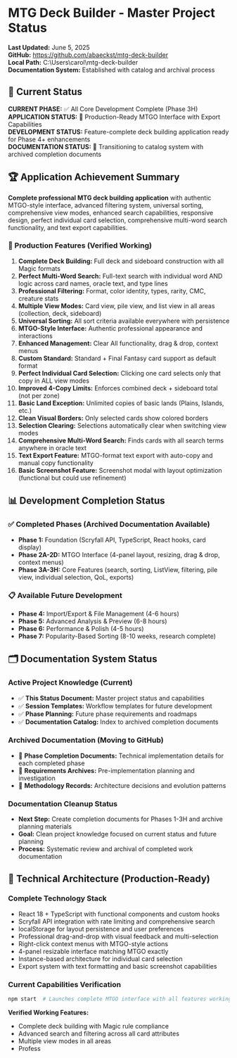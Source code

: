 # MTG Deck Builder - Master Project Status

**Last Updated:** June 5, 2025  
**GitHub:** https://github.com/abaeckst/mtg-deck-builder  
**Local Path:** C:\Users\carol\mtg-deck-builder  
**Documentation System:** Established with catalog and archival process  

## 🎯 Current Status

**CURRENT PHASE:** ✅ All Core Development Complete (Phase 3H)  
**APPLICATION STATUS:** 🚀 Production-Ready MTGO Interface with Export Capabilities  
**DEVELOPMENT STATUS:** Feature-complete deck building application ready for Phase 4+ enhancements  
**DOCUMENTATION STATUS:** 🔄 Transitioning to catalog system with archived completion documents  

## 🏆 Application Achievement Summary

**Complete professional MTG deck building application** with authentic MTGO-style interface, advanced filtering system, universal sorting, comprehensive view modes, enhanced search capabilities, responsive design, perfect individual card selection, comprehensive multi-word search functionality, and text export capabilities.

### 🚀 Production Features (Verified Working)
1. **Complete Deck Building:** Full deck and sideboard construction with all Magic formats
2. **Perfect Multi-Word Search:** Full-text search with individual word AND logic across card names, oracle text, and type lines
3. **Professional Filtering:** Format, color identity, types, rarity, CMC, creature stats
4. **Multiple View Modes:** Card view, pile view, and list view in all areas (collection, deck, sideboard)
5. **Universal Sorting:** All sort criteria available everywhere with persistence
6. **MTGO-Style Interface:** Authentic professional appearance and interactions
7. **Enhanced Management:** Clear All functionality, drag & drop, context menus
8. **Custom Standard:** Standard + Final Fantasy card support as default format
9. **Perfect Individual Card Selection:** Clicking one card selects only that copy in ALL view modes
10. **Improved 4-Copy Limits:** Enforces combined deck + sideboard total (not per zone)
11. **Basic Land Exception:** Unlimited copies of basic lands (Plains, Islands, etc.)
12. **Clean Visual Borders:** Only selected cards show colored borders
13. **Selection Clearing:** Selections automatically clear when switching view modes
14. **Comprehensive Multi-Word Search:** Finds cards with all search terms anywhere in oracle text
15. **Text Export Feature:** MTGO-format text export with auto-copy and manual copy functionality
16. **Basic Screenshot Feature:** Screenshot modal with layout optimization (functional but could use refinement)

## 📊 Development Completion Status

### ✅ Completed Phases (Archived Documentation Available)
- **Phase 1:** Foundation (Scryfall API, TypeScript, React hooks, card display)
- **Phase 2A-2D:** MTGO Interface (4-panel layout, resizing, drag & drop, context menus)
- **Phase 3A-3H:** Core Features (search, sorting, ListView, filtering, pile view, individual selection, QoL, exports)

### 📋 Available Future Development
- **Phase 4:** Import/Export & File Management (4-6 hours)
- **Phase 5:** Advanced Analysis & Preview (6-8 hours)
- **Phase 6:** Performance & Polish (4-5 hours)
- **Phase 7:** Popularity-Based Sorting (8-10 weeks, research complete)

## 🗂️ Documentation System Status

### Active Project Knowledge (Current)
- ✅ **This Status Document:** Master project status and capabilities
- ✅ **Session Templates:** Workflow templates for future development
- ✅ **Phase Planning:** Future phase requirements and roadmaps
- ✅ **Documentation Catalog:** Index to archived completion documents

### Archived Documentation (Moving to GitHub)
- 🔄 **Phase Completion Documents:** Technical implementation details for each completed phase
- 🔄 **Requirements Archives:** Pre-implementation planning and investigation
- 🔄 **Methodology Records:** Architecture decisions and evolution patterns

### Documentation Cleanup Status
- **Next Step:** Create completion documents for Phases 1-3H and archive planning materials
- **Goal:** Clean project knowledge focused on current status and future planning
- **Process:** Systematic review and archival of completed work documentation

## 🔧 Technical Architecture (Production-Ready)

### Complete Technology Stack
- React 18 + TypeScript with functional components and custom hooks
- Scryfall API integration with rate limiting and comprehensive search
- localStorage for layout persistence and user preferences
- Professional drag-and-drop with visual feedback and multi-selection
- Right-click context menus with MTGO-style actions
- 4-panel resizable interface matching MTGO exactly
- Instance-based architecture for individual card selection
- Export system with text formatting and basic screenshot capabilities

### Current Capabilities Verification
```bash
npm start  # Launches complete MTGO interface with all features working
```

**Verified Working Features:**
- Complete deck building with Magic rule compliance
- Advanced search and filtering across all card attributes
- Multiple view modes in all areas
- Profess